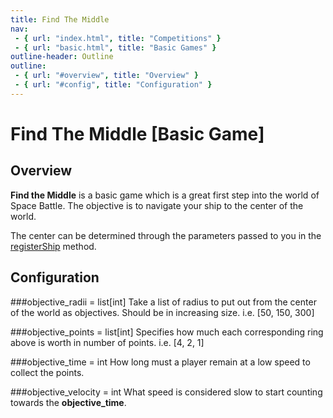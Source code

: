 ```yaml
---
title: Find The Middle
nav:
 - { url: "index.html", title: "Competitions" }
 - { url: "basic.html", title: "Basic Games" }
outline-header: Outline
outline:
 - { url: "#overview", title: "Overview" }
 - { url: "#config", title: "Configuration" }
---
```


Find The Middle [Basic Game]
=============

<a name="overview"></a>Overview
-----------

**Find the Middle** is a basic game which is a great first step into the world of Space Battle.  The objective is to navigate your ship to the center of the world.

The center can be determined through the parameters passed to you in the [registerShip](http://mikeware.github.io/SpaceBattleArena/client/java_doc/ihs/apcs/spacebattle/Spaceship.html#registerShip%28int,%20int,%20int%29) method.

<a name="config"></a>Configuration
-----------

###objective_radii = list[int]
Take a list of radius to put out from the center of the world as objectives.  Should be in increasing size. i.e. [50, 150, 300]

###objective_points = list[int]
Specifies how much each corresponding ring above is worth in number of points.  i.e. [4, 2, 1]

###objective_time = int
How long must a player remain at a low speed to collect the points.

###objective_velocity = int
What speed is considered slow to start counting towards the **objective_time**.
